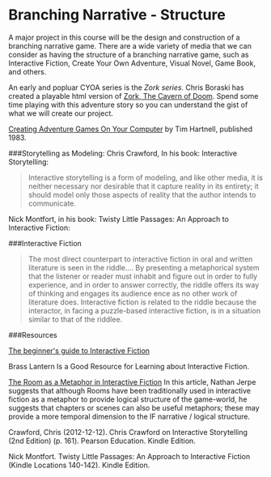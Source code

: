 # Branching Narrative - Structure
A major project in this course will be the design and construction of a branching narrative game.  There are a wide variety of media that we can consider as having the structure of a branching narrative game, such as Interactive Fiction, Create Your Own Adventure, Visual Novel, Game Book, and others.

An early and popluar CYOA series is the *Zork series*.  Chris Boraski has created a playable html version of [Zork, The Cavern of Doom](http://boraski.com/zork/index.html). Spend some time playing with this adventure story so you can understand the gist of what we will create our project. 

[Creating Adventure Games On Your Computer](http://www.atariarchives.org/adventure/)
by Tim Hartnell, published 1983.  

###Storytelling as Modeling:
Chris Crawford, In his book: Interactive Storytelling:

>Interactive storytelling is a form of modeling, and like other media, it is neither necessary nor desirable that it capture reality in its entirety; it should model only those aspects of reality that the author intends to communicate.

 Nick Montfort, in his book:  Twisty Little Passages: An Approach to Interactive Fiction:

###Interactive Fiction

>The most direct counterpart to interactive fiction in oral and written literature is seen in the riddle....
>By presenting a metaphorical system that the listener or reader must inhabit and figure out in order to fully experience, and in order to answer correctly, the riddle offers its way of thinking and engages its audience ence as no other work of literature does. Interactive fiction is related to the riddle because the interactor, in facing a puzzle-based interactive fiction, is in a situation similar to that of the riddlee.

###Resources

[The beginner's guide to Interactive Fiction](http://www.gameszoo.org/rezork/docs/beginner.txt)

Brass Lantern Is a Good Resource for Learning about Interactive Fiction.

[The Room as a Metaphor in Interactive Fiction](http://brasslantern.org/writers/iftheory/roomasmetaphor.html) In this article, Nathan Jerpe suggests that although Rooms have been traditionally used in interactive fiction as a metaphor to provide logical structure of the game-world, he suggests that chapters or scenes can also be useful metaphors; these may provide a more temporal dimension to the IF narrative / logical structure.


Crawford, Chris (2012-12-12). Chris Crawford on Interactive Storytelling (2nd Edition) (p. 161). Pearson Education. Kindle Edition. 

Nick Montfort. Twisty Little Passages: An Approach to Interactive Fiction (Kindle Locations 140-142). Kindle Edition. 

